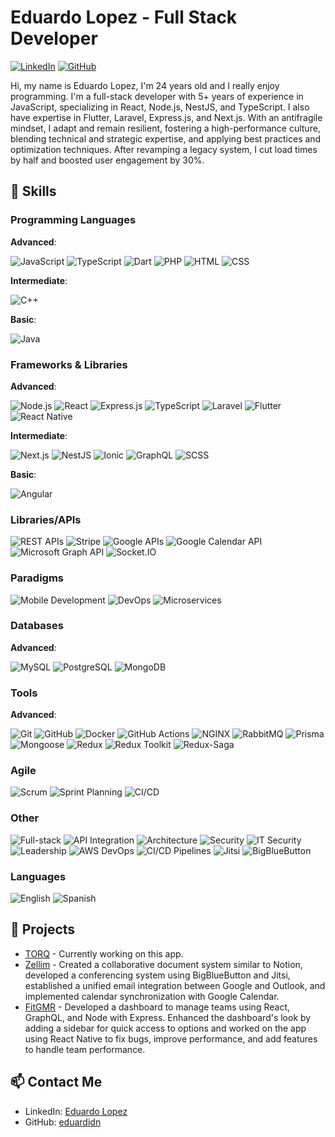 # Eduardo Lopez - Full Stack Developer

[![LinkedIn](https://img.shields.io/badge/LinkedIn-blue?style=flat-square&logo=linkedin)](https://www.linkedin.com/in/eduardo-lopez-developer/)
[![GitHub](https://img.shields.io/badge/GitHub-black?style=flat-square&logo=github)](https://github.com/eduardidn)

Hi, my name is Eduardo Lopez, I'm 24 years old and I really enjoy programming. I'm a full-stack developer with 5+ years of experience in JavaScript, specializing in React, Node.js, NestJS, and TypeScript. I also have expertise in Flutter, Laravel, Express.js, and Next.js. With an antifragile mindset, I adapt and remain resilient, fostering a high-performance culture, blending technical and strategic expertise, and applying best practices and optimization techniques. After revamping a legacy system, I cut load times by half and boosted user engagement by 30%.

## 🚀 Skills

### Programming Languages
**Advanced**:

![JavaScript](https://img.shields.io/badge/JavaScript-F7DF1E?style=for-the-badge&logo=javascript&logoColor=black)
![TypeScript](https://img.shields.io/badge/TypeScript-007ACC?style=for-the-badge&logo=typescript&logoColor=white)
![Dart](https://img.shields.io/badge/Dart-0175C2?style=for-the-badge&logo=dart&logoColor=white)
![PHP](https://img.shields.io/badge/PHP-777BB4?style=for-the-badge&logo=php&logoColor=white)
![HTML](https://img.shields.io/badge/HTML-E34F26?style=for-the-badge&logo=html5&logoColor=white)
![CSS](https://img.shields.io/badge/CSS-1572B6?style=for-the-badge&logo=css3&logoColor=white)

**Intermediate**:

![C++](https://img.shields.io/badge/C++-00599C?style=for-the-badge&logo=c%2B%2B&logoColor=white)

**Basic**:

![Java](https://img.shields.io/badge/Java-007396?style=for-the-badge&logo=java&logoColor=white)

### Frameworks & Libraries
**Advanced**:

![Node.js](https://img.shields.io/badge/Node.js-339933?style=for-the-badge&logo=nodedotjs&logoColor=white)
![React](https://img.shields.io/badge/React-20232a?style=for-the-badge&logo=react&logoColor=61DAFB)
![Express.js](https://img.shields.io/badge/Express.js-000000?style=for-the-badge&logo=express&logoColor=white)
![TypeScript](https://img.shields.io/badge/TypeScript-007ACC?style=for-the-badge&logo=typescript&logoColor=white)
![Laravel](https://img.shields.io/badge/Laravel-FF2D20?style=for-the-badge&logo=laravel&logoColor=white)
![Flutter](https://img.shields.io/badge/Flutter-02569B?style=for-the-badge&logo=flutter&logoColor=white)
![React Native](https://img.shields.io/badge/React_Native-20232a?style=for-the-badge&logo=react&logoColor=61DAFB)

**Intermediate**:

![Next.js](https://img.shields.io/badge/Next.js-000000?style=for-the-badge&logo=nextdotjs&logoColor=white)
![NestJS](https://img.shields.io/badge/NestJS-E0234E?style=for-the-badge&logo=nestjs&logoColor=white)
![Ionic](https://img.shields.io/badge/Ionic-3880FF?style=for-the-badge&logo=ionic&logoColor=white)
![GraphQL](https://img.shields.io/badge/GraphQL-E10098?style=for-the-badge&logo=graphql&logoColor=white)
![SCSS](https://img.shields.io/badge/SCSS-CC6699?style=for-the-badge&logo=sass&logoColor=white)

**Basic**:

![Angular](https://img.shields.io/badge/Angular-DD0031?style=for-the-badge&logo=angular&logoColor=white)

### Libraries/APIs
![REST APIs](https://img.shields.io/badge/REST_APIs-02569B?style=for-the-badge&logo=rest&logoColor=white)
![Stripe](https://img.shields.io/badge/Stripe-008CDD?style=for-the-badge&logo=stripe&logoColor=white)
![Google APIs](https://img.shields.io/badge/Google_APIs-4285F4?style=for-the-badge&logo=google&logoColor=white)
![Google Calendar API](https://img.shields.io/badge/Google_Calendar_API-34A853?style=for-the-badge&logo=googlecalendar&logoColor=white)
![Microsoft Graph API](https://img.shields.io/badge/Microsoft_Graph_API-0078D4?style=for-the-badge&logo=microsoftgraph&logoColor=white)
![Socket.IO](https://img.shields.io/badge/Socket.IO-010101?style=for-the-badge&logo=socketdotio&logoColor=white)

### Paradigms
![Mobile Development](https://img.shields.io/badge/Mobile_Development-4285F4?style=for-the-badge&logo=mobile&logoColor=white)
![DevOps](https://img.shields.io/badge/DevOps-02569B?style=for-the-badge&logo=devops&logoColor=white)
![Microservices](https://img.shields.io/badge/Microservices-4EA94B?style=for-the-badge&logo=microservices&logoColor=white)

### Databases
**Advanced**:

![MySQL](https://img.shields.io/badge/MySQL-4479A1?style=for-the-badge&logo=mysql&logoColor=white)
![PostgreSQL](https://img.shields.io/badge/PostgreSQL-316192?style=for-the-badge&logo=postgresql&logoColor=white)
![MongoDB](https://img.shields.io/badge/MongoDB-4EA94B?style=for-the-badge&logo=mongodb&logoColor=white)

### Tools
**Advanced**:

![Git](https://img.shields.io/badge/Git-F05033?style=for-the-badge&logo=git&logoColor=white)
![GitHub](https://img.shields.io/badge/GitHub-181717?style=for-the-badge&logo=github&logoColor=white)
![Docker](https://img.shields.io/badge/Docker-2496ED?style=for-the-badge&logo=docker&logoColor=white)
![GitHub Actions](https://img.shields.io/badge/GitHub_Actions-2088FF?style=for-the-badge&logo=githubactions&logoColor=white)
![NGINX](https://img.shields.io/badge/NGINX-269539?style=for-the-badge&logo=nginx&logoColor=white)
![RabbitMQ](https://img.shields.io/badge/RabbitMQ-FF6600?style=for-the-badge&logo=rabbitmq&logoColor=white)
![Prisma](https://img.shields.io/badge/Prisma-2D3748?style=for-the-badge&logo=prisma&logoColor=white)
![Mongoose](https://img.shields.io/badge/Mongoose-880000?style=for-the-badge&logo=mongoose&logoColor=white)
![Redux](https://img.shields.io/badge/Redux-764ABC?style=for-the-badge&logo=redux&logoColor=white)
![Redux Toolkit](https://img.shields.io/badge/Redux_Toolkit-764ABC?style=for-the-badge&logo=redux&logoColor=white)
![Redux-Saga](https://img.shields.io/badge/Redux--Saga-764ABC?style=for-the-badge&logo=redux&logoColor=white)

### Agile
![Scrum](https://img.shields.io/badge/Scrum-6DB33F?style=for-the-badge&logo=scrum&logoColor=white)
![Sprint Planning](https://img.shields.io/badge/Sprint_Planning-4285F4?style=for-the-badge&logo=sprint&logoColor=white)
![CI/CD](https://img.shields.io/badge/CI/CD-02569B?style=for-the-badge&logo=cicd&logoColor=white)


### Other
![Full-stack](https://img.shields.io/badge/Full--stack-4285F4?style=for-the-badge&logo=fullstack&logoColor=white)
![API Integration](https://img.shields.io/badge/API_Integration-02569B?style=for-the-badge&logo=api&logoColor=white)
![Architecture](https://img.shields.io/badge/Architecture-4EA94B?style=for-the-badge&logo=architecture&logoColor=white)
![Security](https://img.shields.io/badge/Security-525252?style=for-the-badge&logo=security&logoColor=white)
![IT Security](https://img.shields.io/badge/IT_Security-525252?style=for-the-badge&logo=itsecurity&logoColor=white)
![Leadership](https://img.shields.io/badge/Leadership-4A154B?style=for-the-badge&logo=leadership&logoColor=white)
![AWS DevOps](https://img.shields.io/badge/AWS_DevOps-232F3E?style=for-the-badge&logo=amazonaws&logoColor=white)
![CI/CD Pipelines](https://img.shields.io/badge/CI/CD_Pipelines-02569B?style=for-the-badge&logo=cicd&logoColor=white)
![Jitsi](https://img.shields.io/badge/Jitsi-003366?style=for-the-badge&logo=jitsi&logoColor=white)
![BigBlueButton](https://img.shields.io/badge/BigBlueButton-1E90FF?style=for-the-badge&logo=bbb&logoColor=white)

### Languages
![English](https://img.shields.io/badge/English-007396?style=for-the-badge&logo=language&logoColor=white)
![Spanish](https://img.shields.io/badge/Spanish-FF4B4B?style=for-the-badge&logo=language&logoColor=white)

## 🌟 Projects
- [TORQ](https://torqapp.io) - Currently working on this app.
- [Zellim](https://zellim.com/) - Created a collaborative document system similar to Notion, developed a conferencing system using BigBlueButton and Jitsi, established a unified email integration between Google and Outlook, and implemented calendar synchronization with Google Calendar.
- [FitGMR](https://www.fitgmr.gg/) - Developed a dashboard to manage teams using React, GraphQL, and Node with Express. Enhanced the dashboard's look by adding a sidebar for quick access to options and worked on the app using React Native to fix bugs, improve performance, and add features to handle team performance.

## 📫 Contact Me

- LinkedIn: [Eduardo Lopez](https://www.linkedin.com/in/eduardo-lopez-developer/)
- GitHub: [eduardidn](https://github.com/eduardidn)

